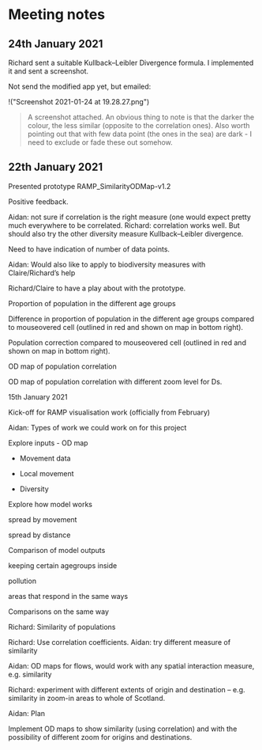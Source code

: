 # Meeting notes 

## 24th January 2021 

Richard sent a suitable Kullback–Leibler Divergence formula. I implemented it and sent a screenshot.  

Not send the modified app yet, but emailed: 


!("Screenshot 2021-01-24 at 19.28.27.png")



> A screenshot attached. An obvious thing to note is that the darker the colour, the less similar (opposite to the correlation ones). Also worth pointing out that with few data point (the ones in the sea) are dark - I need to exclude or fade these out somehow. 

## 22th January 2021 

Presented prototype RAMP_SimilarityODMap-v1.2 

Positive feedback. 

Aidan: not sure if correlation is the right measure (one would expect pretty much everywhere to be correlated. Richard: correlation works well. But should also try the other diversity measure Kullback–Leibler divergence. 

Need to have indication of number of data points. 

Aidan: Would also like to apply to biodiversity measures with Claire/Richard’s help 

Richard/Claire to have a play about with the prototype. 

 

Proportion of population in the different age groups 

 

 

Difference in proportion of population in the different age groups compared to mouseovered cell (outlined in red and shown on map in bottom right). 

 

 

Population correction compared to mouseovered cell (outlined in red and shown on map in bottom right). 

 

 

OD map of population correlation 

 

OD map of population correlation with different zoom level for Ds. 

 

 

15th January 2021 

Kick-off for RAMP visualisation work (officially from February) 

Aidan: Types of work we could work on for this project 

Explore inputs - OD map 

- Movement data 

- Local movement 

- Diversity 

Explore how model works 

spread by movement 

spread by distance 

Comparison of model outputs 

keeping certain agegroups inside 

pollution 

areas that respond in the same ways 

Comparisons on the same way 

Richard: Similarity of populations 

Richard: Use correlation coefficients. Aidan: try different measure of similarity 

Aidan: OD maps for flows, would work with any spatial interaction measure, e.g. similarity 

Richard: experiment with different extents of origin and destination – e.g. similarity in zoom-in areas to whole of Scotland.  

Aidan: Plan 

Implement OD maps to show similarity (using correlation) and with the possibility of different zoom for origins and destinations. 

 

 